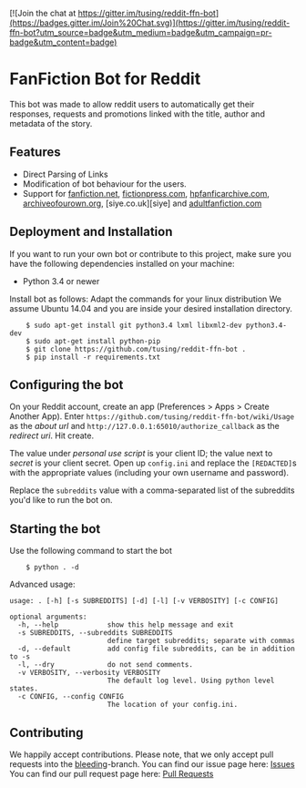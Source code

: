 [![Join the chat at https://gitter.im/tusing/reddit-ffn-bot](https://badges.gitter.im/Join%20Chat.svg)](https://gitter.im/tusing/reddit-ffn-bot?utm_source=badge&utm_medium=badge&utm_campaign=pr-badge&utm_content=badge)

# FanFiction Bot for Reddit
This bot was made to allow reddit users to automatically get
their responses, requests and promotions linked with the title,
author and metadata of the story.

## Features
* Direct Parsing of Links
* Modification of bot behaviour for the users.
* Support for [fanfiction.net][ffn], [fictionpress.com][fp],
  [hpfanficarchive.com][ffa], [archiveofourown.org][ao3], [siye.co.uk][siye] and
  [adultfanfiction.com][aff]

## Deployment and Installation
If you want to run your own bot or contribute to this project, make sure
you have the following dependencies installed on your machine:

* Python 3.4 or newer

Install bot as follows:
Adapt the commands for your linux distribution
We assume Ubuntu 14.04 and you are inside your desired installation
directory.

```
    $ sudo apt-get install git python3.4 lxml libxml2-dev python3.4-dev
    $ sudo apt-get install python-pip
    $ git clone https://github.com/tusing/reddit-ffn-bot .
    $ pip install -r requirements.txt
```


## Configuring the bot
On your Reddit account, create an app (Preferences > Apps > Create Another App). Enter `https://github.com/tusing/reddit-ffn-bot/wiki/Usage` as the *about url* and `http://127.0.0.1:65010/authorize_callback` as the *redirect uri*. Hit create.

The value under *personal use script* is your client ID; the value next to *secret* is your client secret. Open up `config.ini` and replace the `[REDACTED]`s with the appropriate values (including your own username and password).

Replace the `subreddits` value with a comma-separated list of the subreddits you'd like to run the bot on.


## Starting the bot
Use the following command to start the bot
```
    $ python . -d
```

Advanced usage:

```
usage: . [-h] [-s SUBREDDITS] [-d] [-l] [-v VERBOSITY] [-c CONFIG]

optional arguments:
  -h, --help            show this help message and exit
  -s SUBREDDITS, --subreddits SUBREDDITS
                        define target subreddits; separate with commas
  -d, --default         add config file subreddits, can be in addition to -s
  -l, --dry             do not send comments.
  -v VERBOSITY, --verbosity VERBOSITY
                        The default log level. Using python level states.
  -c CONFIG, --config CONFIG
                        The location of your config.ini.
```


## Contributing
We happily accept contributions. Please note, that we only accept pull
requests into the [bleeding][github:bleeding]-branch.
You can find our issue page here: [Issues][github:issues]
You can find our pull request page here: [Pull Requests][github:pull-requests]


[ffn]: https://www.fanfiction.net/
[fp]:  https://www.fictionpress.com/
[ffa]: http://hpfanficarchive.com/
[ao3]: http://archiveofown.org/
[aff]: http://www.adultfanfiction.net/

[github:bleeding]:      https://github.com/tusing/reddit-ffn-bot/tree/bleeding
[github:issues]:        https://github.com/tusing/reddit-ffn-bot/issues
[github:pull-requests]: https://github.com/tusing/reddit-ffn-bot/pulls 
